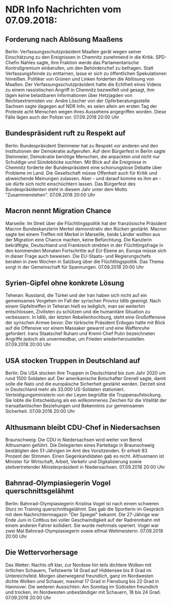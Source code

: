 # NDR Info Nachrichten vom 07.09.2018:


## Forderung nach Ablösung Maaßens
Berlin: Verfassungsschutzpräsident Maaßen gerät wegen seiner Einschätzung zu den Ereignissen in Chemnitz zunehmend in die Kritik. SPD-Chefin Nahles sagte, ihre Fraktion werde das Parlamentarische Kontrollgremium einberufen, um den Behördenchef zu befragen. Statt Verfassungsfeinde zu enttarnen, lasse er sich zu öffentlichen Spekulationen hinreißen. Politiker von Grünen und Linken forderten die Ablösung von Maaßen. Der Verfassungsschutzpräsident hatte die Echtheit eines Videos zu einem rassistischen Angriff in Chemnitz bezweifelt und gesagt, ihm lägen keine belastbaren Informationen über Hetzjagden von Rechtsextremisten vor. Andre Löscher von der Opferberatungsstelle Sachsen sagte dagegen auf NDR Info, es seien allein am ersten Tag der Proteste acht Menschen wegen ihres Aussehens angegriffen worden. Diese Fälle lägen auch der Polizei vor. 07.09.2018 20:00 Uhr 

## Bundespräsident ruft zu Respekt auf
Berlin: Bundespräsident Steinmeier hat zu Respekt vor anderen und den Institutionen der Demokratie aufgerufen. Auf dem Bürgerfest in Berlin sagte Steinmeier, Demokratie benötige Menschen, die anpackten und nicht nur Schuldige und Sündeböcke suchten. Mit Blick auf die Ereignisse in Chemnitz forderte der Bundespräsident eine schonungslose Debatte über Probleme im Land. Die Gesellschaft müsse Offenheit auch für Kritik und abweichende Meinungen zulassen. Aber - und darauf komme es ihm an - sie dürfe sich nicht einschüchtern lassen. Das Bürgerfest des Bundespräsidenten steht in diesem Jahr unter dem Motto "Zusammenstehen". 07.09.2018 20:00 Uhr 

## Macron nennt Migration Chance
Marseille: Im Streit über die Flüchtlingspolitik hat der französische Präsident Macron Bundeskanzlerin Merkel demonstrativ den Rücken gestärkt. Macron sagte bei einem Treffen mit Merkel in Marseille, beide Länder wollten aus der Migration eine Chance machen, keine Befürchtung. Die Kanzlerin bekräftigte, Deutschland und Frankreich strebten in der Flüchtlingsfrage in den kommenden Monaten Fortschritte auf EU-Ebene an. Europa müsse  sich in dieser Frage auch beweisen. Die EU-Staats- und Regierungschefs beraten in zwei Wochen in Salzburg über die Flüchtlingspolitik. Das Thema sorgt in der Gemeinschaft für Spannungen. 07.09.2018 20:00 Uhr 

## Syrien-Gipfel ohne konkrete Lösung
Teheran: 			Russland, die Türkei und der Iran haben sich nicht auf ein gemeinsames Vorgehen im Fall der syrischen Provinz Idlib geeinigt. Nach einem Gipfeltreffen in Teheran hieß es lediglich, man sei weiterhin entschlossen, Zivilisten zu schützen und die humanitäre Situation zu verbessern. In Idlib, der letzten Rebellenhochburg, steht eine Großoffensive der syrischen Armee bevor. Der türkische Präsident Erdogan hatte mit Blick auf die Offensive vor einem Massaker gewarnt und eine Waffenruhe gefordert. Irans Staatschef Ruhani und Kreml-Chef Putin bezeichneten Angriffe jedoch als unvermeidbar, um Frieden wiederherzustellen. 07.09.2018 20:00 Uhr 

## USA stocken Truppen in Deutschland auf
Berlin: Die USA stocken ihre Truppen in Deutschland bis zum Jahr 2020 um rund 1500 Soldaten auf. Der amerikanische Botschafter Grenell sagte, damit solle die Nato und die europäische Sicherheit gestärkt werden. Derzeit sind in Deutschland mehr als 33.000 US-Soldaten stationiert. Verteidigungsministerin von der Leyen begrüßte die Truppenaufstockung. Sie lobte die Entscheidung als ein willkommenes Zeichen für die Vitalität der transatlantischen Beziehungen und Bekenntnis zur gemeinsamen Sicherheit. 07.09.2018 20:00 Uhr 

## Althusmann bleibt CDU-Chef in Niedersachsen
Braunschweig: Die CDU in Niedersachsen wird weiter von Bernd Althusmann geführt. Die Delegierten eines Parteitags in Braunschweig bestätigten den 51-Jährigen im Amt des Vorsitzenden. Er erhielt 83 Prozent der Stimmen. Einen Gegenkandidaten gab es nicht. Althusmann ist Minister für Wirtschaft, Arbeit, Verkehr und Digitalisierung sowie stellvertretender Ministerpräsident in Niedersachsen. 07.09.2018 20:00 Uhr 

## Bahnrad-Olympiasiegerin Vogel querschnittsgelähmt
Berlin: Bahnrad-Olympiasiegerin Kristina Vogel ist nach einem schweren Sturz im Training querschnittsgelähmt. Das gab die Sportlerin im Gespräch mit dem Nachrichtenmagazin "Der Spiegel" bekannt. Die 27-Jährige war Ende Juni in Cottbus bei voller Geschwindigkeit auf der Radrennbahn mit einem anderen Fahrer kollidiert. Sie wurde mehrmals operiert. Vogel war zwei Mal Bahnrad-Olympiasiegerin sowie elfmal Weltmeisterin. 07.09.2018 20:00 Uhr 

## Die Wettervorhersage
Das Wetter:
Nachts oft klar, zur Nordsee hin teils dichtere Wolken mit örtlichen Schauern, Tiefstwerte 14 Grad auf Hiddensee bis 6 Grad im Untereichsfeld. Morgen überwiegend freundlich, ganz im Nordwesten dichte Wolken und Schauer, maximal 17 Grad in Flensburg bis 22 Grad in Hannover. Die weiteren Aussichten: Am Sonntag im Südosten freundlich und trocken, im Nordwesten unbeständiger mit Schauern, 18 bis 24 Grad. 07.09.2018 20:00 Uhr 
